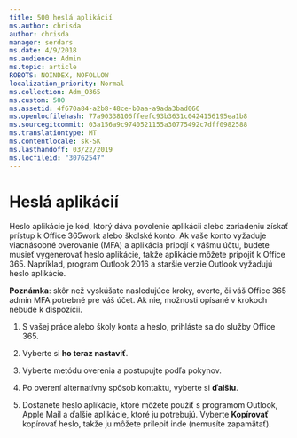 ```yaml
---
title: 500 heslá aplikácií
ms.author: chrisda
author: chrisda
manager: serdars
ms.date: 4/9/2018
ms.audience: Admin
ms.topic: article
ROBOTS: NOINDEX, NOFOLLOW
localization_priority: Normal
ms.collection: Adm_O365
ms.custom: 500
ms.assetid: 4f670a84-a2b8-48ce-b0aa-a9ada3bad066
ms.openlocfilehash: 77a90338106ffeefc93b3631c0424156195ea1b8
ms.sourcegitcommit: 03a156a9c9740521155a30775492c7dff0982588
ms.translationtype: MT
ms.contentlocale: sk-SK
ms.lasthandoff: 03/22/2019
ms.locfileid: "30762547"
---
```

# <a name="app-passwords"></a>Heslá aplikácií

Heslo aplikácie je kód, ktorý dáva povolenie aplikácii alebo zariadeniu získať prístup k Office 365work alebo školské konto. Ak vaše konto vyžaduje viacnásobné overovanie (MFA) a aplikácia pripojí k vášmu účtu, budete musieť vygenerovať heslo aplikácie, takže aplikácie môžete pripojiť k Office 365. Napríklad, program Outlook 2016 a staršie verzie Outlook vyžadujú heslo aplikácie.
  
 **Poznámka**: skôr než vyskúšate nasledujúce kroky, overte, či váš Office 365 admin MFA potrebné pre váš účet. Ak nie, možnosti opísané v krokoch nebude k dispozícii.
  
1. S vašej práce alebo školy konta a heslo, prihláste sa do služby Office 365.
    
2. Vyberte si **ho teraz nastaviť**.
    
3. Vyberte metódu overenia a postupujte podľa pokynov.
    
4. Po overení alternatívny spôsob kontaktu, vyberte si **ďalšiu**.
    
5. Dostanete heslo aplikácie, ktoré môžete použiť s programom Outlook, Apple Mail a ďalšie aplikácie, ktoré ju potrebujú. Vyberte **Kopírovať** kopírovať heslo, takže ju môžete prilepiť inde (nemusíte zapamätať). 
    

